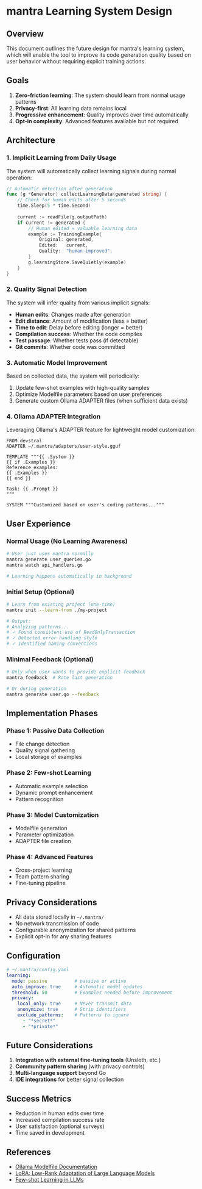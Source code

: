 # mantra Learning System Design

## Overview

This document outlines the future design for mantra's learning system, which will enable the tool to improve its code generation quality based on user behavior without requiring explicit training actions.

## Goals

1. **Zero-friction learning**: The system should learn from normal usage patterns
2. **Privacy-first**: All learning data remains local
3. **Progressive enhancement**: Quality improves over time automatically
4. **Opt-in complexity**: Advanced features available but not required

## Architecture

### 1. Implicit Learning from Daily Usage

The system will automatically collect learning signals during normal operation:

```go
// Automatic detection after generation
func (g *Generator) collectLearningData(generated string) {
    // Check for human edits after 5 seconds
    time.Sleep(5 * time.Second)
    
    current := readFile(g.outputPath)
    if current != generated {
        // Human edited = valuable learning data
        example := TrainingExample{
            Original: generated,
            Edited:   current,
            Quality:  "human-improved",
        }
        g.learningStore.SaveQuietly(example)
    }
}
```

### 2. Quality Signal Detection

The system will infer quality from various implicit signals:

- **Human edits**: Changes made after generation
- **Edit distance**: Amount of modification (less = better)
- **Time to edit**: Delay before editing (longer = better)
- **Compilation success**: Whether the code compiles
- **Test passage**: Whether tests pass (if detectable)
- **Git commits**: Whether code was committed

### 3. Automatic Model Improvement

Based on collected data, the system will periodically:

1. Update few-shot examples with high-quality samples
2. Optimize Modelfile parameters based on user preferences
3. Generate custom Ollama ADAPTER files (when sufficient data exists)

### 4. Ollama ADAPTER Integration

Leveraging Ollama's ADAPTER feature for lightweight model customization:

```
FROM devstral
ADAPTER ~/.mantra/adapters/user-style.gguf

TEMPLATE """{{ .System }}
{{ if .Examples }}
Reference examples:
{{ .Examples }}
{{ end }}

Task: {{ .Prompt }}
"""

SYSTEM """Customized based on user's coding patterns..."""
```

## User Experience

### Normal Usage (No Learning Awareness)

```bash
# User just uses mantra normally
mantra generate user_queries.go
mantra watch api_handlers.go

# Learning happens automatically in background
```

### Initial Setup (Optional)

```bash
# Learn from existing project (one-time)
mantra init --learn-from ./my-project

# Output:
# Analyzing patterns...
# ✓ Found consistent use of ReadOnlyTransaction
# ✓ Detected error handling style
# ✓ Identified naming conventions
```

### Minimal Feedback (Optional)

```bash
# Only when user wants to provide explicit feedback
mantra feedback  # Rate last generation

# Or during generation
mantra generate user.go --feedback
```

## Implementation Phases

### Phase 1: Passive Data Collection
- File change detection
- Quality signal gathering
- Local storage of examples

### Phase 2: Few-shot Learning
- Automatic example selection
- Dynamic prompt enhancement
- Pattern recognition

### Phase 3: Model Customization
- Modelfile generation
- Parameter optimization
- ADAPTER file creation

### Phase 4: Advanced Features
- Cross-project learning
- Team pattern sharing
- Fine-tuning pipeline

## Privacy Considerations

- All data stored locally in `~/.mantra/`
- No network transmission of code
- Configurable anonymization for shared patterns
- Explicit opt-in for any sharing features

## Configuration

```yaml
# ~/.mantra/config.yaml
learning:
  mode: passive          # passive or active
  auto_improve: true     # Automatic model updates
  threshold: 50          # Examples needed before improvement
  privacy:
    local_only: true     # Never transmit data
    anonymize: true      # Strip identifiers
    exclude_patterns:    # Patterns to ignore
      - "*secret*"
      - "*private*"
```

## Future Considerations

1. **Integration with external fine-tuning tools** (Unsloth, etc.)
2. **Community pattern sharing** (with privacy controls)
3. **Multi-language support** beyond Go
4. **IDE integrations** for better signal collection

## Success Metrics

- Reduction in human edits over time
- Increased compilation success rate
- User satisfaction (optional surveys)
- Time saved in development

## References

- [Ollama Modelfile Documentation](https://github.com/ollama/ollama/blob/main/docs/modelfile.md)
- [LoRA: Low-Rank Adaptation of Large Language Models](https://arxiv.org/abs/2106.09685)
- [Few-shot Learning in LLMs](https://arxiv.org/abs/2005.14165)